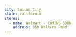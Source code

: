 ```yaml
---
city: Suisun City
state: california
stores:
  - name: Walmart - COMING SOON
    address: 350 Walters Road
---
```

